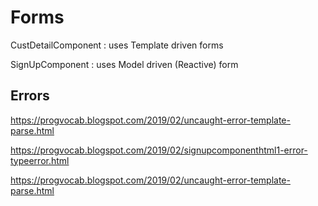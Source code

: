 Forms
============================
CustDetailComponent : uses Template driven forms 

SignUpComponent : uses Model driven (Reactive)  form 

Errors
-------------------------------------------
https://progvocab.blogspot.com/2019/02/uncaught-error-template-parse.html

https://progvocab.blogspot.com/2019/02/signupcomponenthtml1-error-typeerror.html

https://progvocab.blogspot.com/2019/02/uncaught-error-template-parse.html

